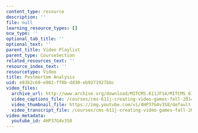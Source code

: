 ```yaml
---
content_type: resource
description: ''
file: null
learning_resource_types: []
ocw_type: ''
optional_tab_title: ''
optional_text: ''
parent_title: Video Playlist
parent_type: CourseSection
related_resources_text: ''
resource_index_text: ''
resourcetype: Video
title: Postmortem Analysis
uid: e83b2c69-e982-ff0b-dd30-eb9271927bbc
video_files:
  archive_url: http://www.archive.org/download/MITCMS.611JF14/MITCMS_611JF14_Postmortem_300k.mp4
  video_captions_file: /courses/cms-611j-creating-video-games-fall-2014/33cd465a640e53d1b30513025c133712_4HP37G4v3S8.vtt
  video_thumbnail_file: https://img.youtube.com/vi/4HP37G4v3S8/default.jpg
  video_transcript_file: /courses/cms-611j-creating-video-games-fall-2014/ea13e23b4a0a371087e40162e29632a0_4HP37G4v3S8.pdf
video_metadata:
  youtube_id: 4HP37G4v3S8
---
```

